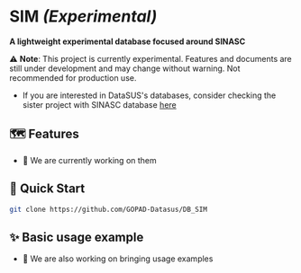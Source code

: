 # SIM *(Experimental)*

**A lightweight experimental database focused around SINASC**

⚠️ **Note**: This project is currently experimental. Features and documents are still under development and may change without warning. Not recommended for production use.
- If you are interested in DataSUS's databases, consider checking the sister project with SINASC database [here](https://github.com/GOPAD-Datasus/DB_SINASC)

## 🗺 Features
- 🚧 We are currently working on them

## 🚀 Quick Start
```bash
git clone https://github.com/GOPAD-Datasus/DB_SIM
```

## ✨ Basic usage example
- 🚧 We are also working on bringing usage examples